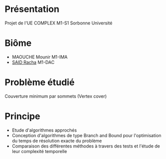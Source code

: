 # Présentation
Projet de l'UE COMPLEX M1-S1 Sorbonne Université

# Biôme
- MAOUCHE Mounir M1-IMA
- [SAID Racha](https://github.com/said-racha) M1-DAC

# Problème étudié
Couverture minimum par sommets (Vertex cover)

# Principe
- Etude d'algorithmes approchés
- Conception d'algorithmes de type Branch and Bound pour l'optimisation du temps de résolution exacte du problème
- Comparaison des différentes méthodes à travers des tests et l'étude de leur complexité temporelle
